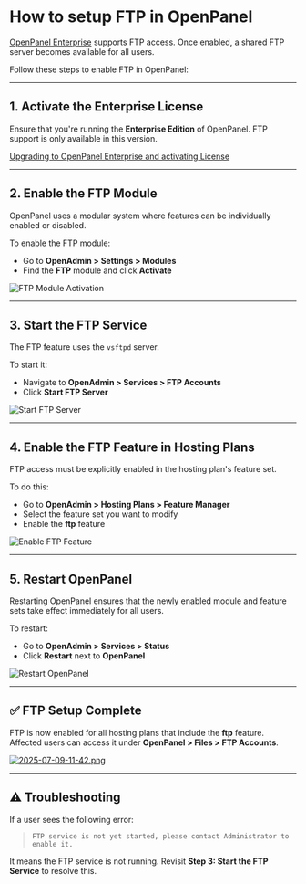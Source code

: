 # How to setup FTP in OpenPanel

[OpenPanel Enterprise](https://openpanel.com/enterprise/) supports FTP access. Once enabled, a shared FTP server becomes available for all users.

Follow these steps to enable FTP in OpenPanel:

---

## 1. Activate the Enterprise License

Ensure that you're running the **Enterprise Edition** of OpenPanel. FTP support is only available in this version.

[Upgrading to OpenPanel Enterprise and activating License](/docs/articles/license/upgrade_to_openpanel_enterprise_and-activate_license/)

---

## 2. Enable the FTP Module

OpenPanel uses a modular system where features can be individually enabled or disabled.

To enable the FTP module:

* Go to **OpenAdmin > Settings > Modules**
* Find the **FTP** module and click **Activate**

![FTP Module Activation](https://i.postimg.cc/zGBwhJVz/2025-07-09-11-34.png)

---

## 3. Start the FTP Service

The FTP feature uses the `vsftpd` server.

To start it:

* Navigate to **OpenAdmin > Services > FTP Accounts**
* Click **Start FTP Server**

![Start FTP Server](https://i.postimg.cc/pdMTHCNw/2025-07-09-11-35.png)

---

## 4. Enable the FTP Feature in Hosting Plans

FTP access must be explicitly enabled in the hosting plan's feature set.

To do this:

* Go to **OpenAdmin > Hosting Plans > Feature Manager**
* Select the feature set you want to modify
* Enable the **ftp** feature

![Enable FTP Feature](https://i.postimg.cc/mrSbGGy9/2025-07-09-11-38.png)

---

## 5. Restart OpenPanel

Restarting OpenPanel ensures that the newly enabled module and feature sets take effect immediately for all users.

To restart:

* Go to **OpenAdmin > Services > Status**
* Click **Restart** next to **OpenPanel**

![Restart OpenPanel](https://i.postimg.cc/pd1PdJ3V/2025-07-09-11-40.png)

---

## ✅ FTP Setup Complete

FTP is now enabled for all hosting plans that include the **ftp** feature. Affected users can access it under **OpenPanel > Files > FTP Accounts**.

[![2025-07-09-11-42.png](https://i.postimg.cc/rsjn8QYQ/2025-07-09-11-42.png)](https://postimg.cc/y3JXjXKZ)

---

## ⚠️ Troubleshooting

If a user sees the following error:

> `FTP service is not yet started, please contact Administrator to enable it.`

It means the FTP service is not running. Revisit **Step 3: Start the FTP Service** to resolve this.

